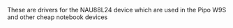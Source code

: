 These are drivers for the NAU88L24 device which are used in the Pipo
W9S and other cheap notebook devices

